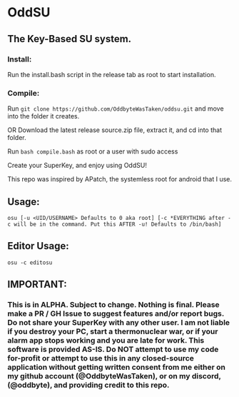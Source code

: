 # OddSU
## The Key-Based SU system.
### Install:
Run the install.bash script in the release tab as root to start installation.

### Compile:
Run `git clone https://github.com/OddbyteWasTaken/oddsu.git` and move into the folder it creates.

OR Download the latest release source.zip file, extract it, and cd into that folder.

Run `bash compile.bash` as root or a user with sudo access

Create your SuperKey, and enjoy using OddSU!


This repo was inspired by APatch, the systemless root for android that I use.


## Usage:
```
osu [-u <UID/USERNAME> Defaults to 0 aka root] [-c *EVERYTHING after -c will be in the command. Put this AFTER -u! Defaults to /bin/bash]
```

## Editor Usage:
```
osu -c editosu
```

## IMPORTANT:
### This is in ALPHA. Subject to change. Nothing is final. Please make a PR / GH Issue to suggest features and/or report bugs. Do not share your SuperKey with any other user. I am not liable if you destroy your PC, start a thermonuclear war, or if your alarm app stops working and you are late for work. This software is provided AS-IS. Do NOT attempt to use my code for-profit or attempt to use this in any closed-source application without getting written consent from me either on my github account (@OddbyteWasTaken), or on my discord, (@oddbyte), and providing credit to this repo.